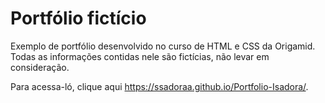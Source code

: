 # Portfólio fictício
Exemplo de portfólio desenvolvido no curso de HTML e CSS da Origamid. Todas as informações contidas nele são fictícias, não levar em consideração.

Para acessa-ló, clique aqui https://ssadoraa.github.io/Portfolio-Isadora/.
 
